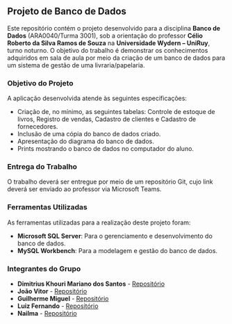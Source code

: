 ## Projeto de Banco de Dados

Este repositório contém o projeto desenvolvido para a disciplina **Banco de Dados** (ARA0040/Turma 3001), sob a orientação do professor **Célio Roberto da Silva Ramos de Souza** na **Universidade Wydern – UniRuy**, turno noturno. O objetivo do trabalho é demonstrar os conhecimentos adquiridos em sala de aula por meio da criação de um banco de dados para um sistema de gestão de uma livraria/papelaria.

### Objetivo do Projeto

A aplicação desenvolvida atende às seguintes especificações:

- Criação de, no mínimo, as seguintes tabelas: Controle de estoque de livros, Registro de vendas, Cadastro de clientes e Cadastro de fornecedores.
- Inclusão de uma cópia do banco de dados criado.
- Apresentação do diagrama do banco de dados.
- Prints mostrando o banco de dados no computador do aluno.

### Entrega do Trabalho

O trabalho deverá ser entregue por meio de um repositório Git, cujo link deverá ser enviado ao professor via Microsoft Teams.

### Ferramentas Utilizadas

As ferramentas utilizadas para a realização deste projeto foram:

- **Microsoft SQL Server**: Para o gerenciamento e desenvolvimento do banco de dados.
- **MySQL Workbench**: Para a modelagem e gestão do banco de dados.

### Integrantes do Grupo

- **Dimitrius Khouri Mariano dos Santos** - [Repositório](https://github.com/DKMariano)
- **João Vitor** - [Repositório](https://github.com/JoaoVictorCarvalho-DEV)
- **Guilherme Miguel** - [Repositório]()
- **Luiz Fernando** - [Repositório]()
- **Nailma** - [Repositório]()

